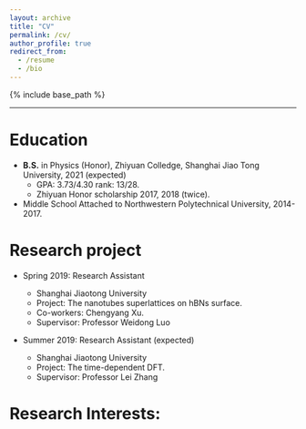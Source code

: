 ```yaml
---
layout: archive
title: "CV"
permalink: /cv/
author_profile: true
redirect_from:
  - /resume
  - /bio
---
```


{% include base_path %}

***
# Education
* **B.S.** in Physics (Honor), Zhiyuan Colledge, Shanghai Jiao Tong University, 2021 (expected)
  * GPA: 3.73/4.30 rank: 13/28.
  * Zhiyuan Honor scholarship 2017, 2018 (twice).
* Middle School Attached to Northwestern Polytechnical University, 2014-2017.

# Research project
* Spring 2019: Research Assistant
  * Shanghai Jiaotong University
  * Project: The nanotubes superlattices on hBNs surface.
  * Co-workers: Chengyang Xu.
  * Supervisor: Professor Weidong Luo

* Summer 2019: Research Assistant (expected)
  * Shanghai Jiaotong University
  * Project: The time-dependent DFT.
  * Supervisor: Professor Lei Zhang

# Research Interests:

<!-- Skills
======
* English 
* Skill 2
  * Sub-skill 2.1
  * Sub-skill 2.2
  * Sub-skill 2.3
* Skill 3 -->

<!-- Publications
======
  <ul>{% for post in site.publications %}
    {% include archive-single-cv.html %}
  {% endfor %}</ul> -->

<!-- Talks
======
  <ul>{% for post in site.talks %}
    {% include archive-single-talk-cv.html %}
  {% endfor %}</ul>

Teaching
======
  <ul>{% for post in site.teaching %}
    {% include archive-single-cv.html %}
  {% endfor %}</ul> -->

<!-- Service and leadership
======
* Currently signed in to 43 different slack teams -->
